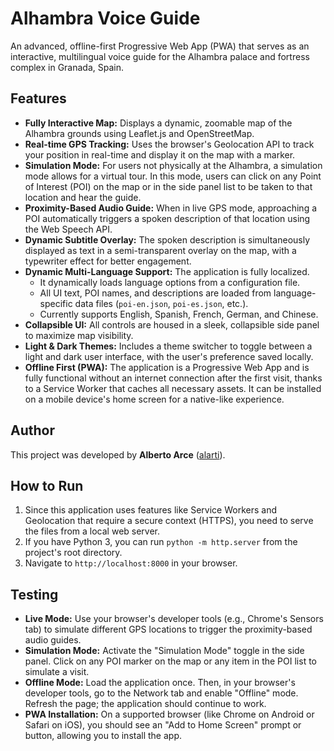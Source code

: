 # Alhambra Voice Guide

An advanced, offline-first Progressive Web App (PWA) that serves as an interactive, multilingual voice guide for the Alhambra palace and fortress complex in Granada, Spain.

## Features

*   **Fully Interactive Map:** Displays a dynamic, zoomable map of the Alhambra grounds using Leaflet.js and OpenStreetMap.
*   **Real-time GPS Tracking:** Uses the browser's Geolocation API to track your position in real-time and display it on the map with a marker.
*   **Simulation Mode:** For users not physically at the Alhambra, a simulation mode allows for a virtual tour. In this mode, users can click on any Point of Interest (POI) on the map or in the side panel list to be taken to that location and hear the guide.
*   **Proximity-Based Audio Guide:** When in live GPS mode, approaching a POI automatically triggers a spoken description of that location using the Web Speech API.
*   **Dynamic Subtitle Overlay:** The spoken description is simultaneously displayed as text in a semi-transparent overlay on the map, with a typewriter effect for better engagement.
*   **Dynamic Multi-Language Support:** The application is fully localized.
    *   It dynamically loads language options from a configuration file.
    *   All UI text, POI names, and descriptions are loaded from language-specific data files (`poi-en.json`, `poi-es.json`, etc.).
    *   Currently supports English, Spanish, French, German, and Chinese.
*   **Collapsible UI:** All controls are housed in a sleek, collapsible side panel to maximize map visibility.
*   **Light & Dark Themes:** Includes a theme switcher to toggle between a light and dark user interface, with the user's preference saved locally.
*   **Offline First (PWA):** The application is a Progressive Web App and is fully functional without an internet connection after the first visit, thanks to a Service Worker that caches all necessary assets. It can be installed on a mobile device's home screen for a native-like experience.

## Author

This project was developed by **Alberto Arce** ([alarti](https://github.com/alarti)).

## How to Run

1.  Since this application uses features like Service Workers and Geolocation that require a secure context (HTTPS), you need to serve the files from a local web server.
2.  If you have Python 3, you can run `python -m http.server` from the project's root directory.
3.  Navigate to `http://localhost:8000` in your browser.

## Testing

*   **Live Mode:** Use your browser's developer tools (e.g., Chrome's Sensors tab) to simulate different GPS locations to trigger the proximity-based audio guides.
*   **Simulation Mode:** Activate the "Simulation Mode" toggle in the side panel. Click on any POI marker on the map or any item in the POI list to simulate a visit.
*   **Offline Mode:** Load the application once. Then, in your browser's developer tools, go to the Network tab and enable "Offline" mode. Refresh the page; the application should continue to work.
*   **PWA Installation:** On a supported browser (like Chrome on Android or Safari on iOS), you should see an "Add to Home Screen" prompt or button, allowing you to install the app.
